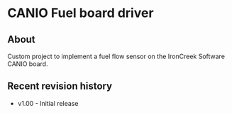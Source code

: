# CANIO Fuel board driver

## About
Custom project to implement a fuel flow sensor on the IronCreek Software CANIO
board.

## Recent revision history
* v1.00 - Initial release

